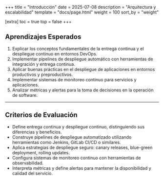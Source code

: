 +++
title = "Introducción"
date = 2025-07-08
description = "Arquitectura y escalabilidad"
template = "docs/page.html"
weight = 100
sort_by = "weight"

[extra]
toc = true
top = false
+++

## Aprendizajes Esperados

1. Explicar los conceptos fundamentales de la entrega continua y el despliegue continuo en entornos DevOps.  
2. Implementar pipelines de despliegue automático con herramientas de integración y entrega continua.  
3. Aplicar buenas prácticas en el despliegue de aplicaciones en entornos productivos y preproductivos.  
4. Implementar sistemas de monitoreo continuo para servicios y aplicaciones.  
5. Analizar métricas y alertas para la toma de decisiones en la operación de software.  

---

## Criterios de Evaluación

- Define entrega continua y despliegue continuo, distinguiendo sus diferencias y beneficios.  
- Construye pipelines de despliegue automatizado utilizando herramientas como Jenkins, GitLab CI/CD o similares.  
- Aplica estrategias de despliegue seguro: canary releases, blue-green deployment, rolling updates.  
- Configura sistemas de monitoreo continuo con herramientas de observabilidad.  
- Interpreta métricas y define alertas para mantener la disponibilidad y calidad del servicio.  

